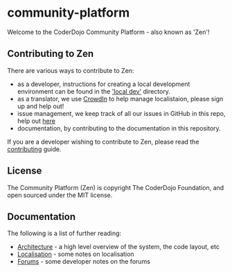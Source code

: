 # community-platform

Welcome to the CoderDojo Community Platform - also known as 'Zen'! 

## Contributing to Zen

There are various ways to contribute to Zen:

* as a developer, instructions for creating a local development environment can be found in the ['local dev'](github.com/CoderDojo/cp-local-development) directory.
* as a translator, we use [CrowdIn](https://crowdin.com/project/zen-community-platform) to help manage localistaion, please sign up and help out!
* issue management, we keep track of all our issues in GitHub in this repo, help out [here](https://github.com/CoderDojo/community-platform/issues)
* documentation, by contributing to the documentation in this repository.

If you are a developer wishing to contribute to Zen, please read the [contributing](CONTRIBUTING.md) guide.

## License

The Community Platform (Zen) is copyright The CoderDojo Foundation, and open sourced under the MIT license.

## Documentation

The following is a list of further reading:

* [Architecture](architecture.md) - a high level overview of the system, the code layout, etc
* [Localisation](localisation.md) - some notes on localisation
* [Forums](forums.md) - some developer notes on the forums








